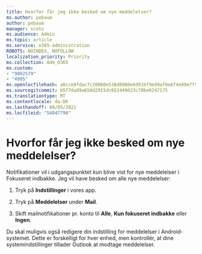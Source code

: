 ```yaml
---
title: Hvorfor får jeg ikke besked om nye meddelelser?
ms.author: pebaum
author: pebaum
manager: scotv
ms.audience: Admin
ms.topic: article
ms.service: o365-administration
ROBOTS: NOINDEX, NOFOLLOW
localization_priority: Priority
ms.collection: Adm_O365
ms.custom:
- "9002579"
- "4995"
ms.openlocfilehash: a0cce8fdac7c200b0e538d0980e6d91bf9e99af0a6f4e99e7f5b790298437510
ms.sourcegitcommit: b5f7da89a650d2915dc652449623c78be6247175
ms.translationtype: MT
ms.contentlocale: da-DK
ms.lasthandoff: 08/05/2021
ms.locfileid: "54047790"
---
```

# <a name="why-dont-i-get-new-message-notifications"></a>Hvorfor får jeg ikke besked om nye meddelelser?

Notifikationer vil i udgangspunktet kun blive vist for nye meddelelser i Fokuseret indbakke. Jeg vil have besked om alle nye meddelelser:

1. Tryk på **Indstillinger** i vores app.

2. Tryk på **Meddelelser** under **Mail**.

3. Skift mailnotifikationer pr. konto til **Alle**, **Kun fokuseret indbakke** eller **Ingen**.

Du skal muligvis også redigere din indstilling for meddelelser i Android-systemet. Dette er forskelligt for hver enhed, men kontrollér, at dine systemindstillinger tillader Outlook at modtage meddelelser.
